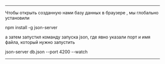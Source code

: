 ------------------------------------
Чтобы открыть созданную нами базу данных в браузере , мы глобально установили 

npm install -g json-server

а затем запустил команду запуска json, где явно указали порт и имя файла, который нужно запустить

json-server db.json --port 4200 --watch

-------------------------------------
